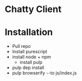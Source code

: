 # Chatty Client

# Installation

- Pull repo
- Install purescript
- install node + npm
	- install pulp
- pulp dep install
- pulp browserify --to js/index.js
